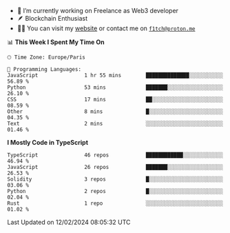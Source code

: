 - 🔭 I’m currently working on Freelance as Web3 developer
- 🪶 Blockchain Enthusiast
- 👨‍💻 You can visit my [website](https://f1tch.xyz) or contact me on [`f1tch@proton.me`](mailto:f1tch@proton.me)

<!--START_SECTION:waka-->
📊 **This Week I Spent My Time On** 

```text
🕑︎ Time Zone: Europe/Paris

💬 Programming Languages: 
JavaScript               1 hr 55 mins        ██████████████░░░░░░░░░░░   56.89 % 
Python                   53 mins             ███████░░░░░░░░░░░░░░░░░░   26.10 % 
CSS                      17 mins             ██░░░░░░░░░░░░░░░░░░░░░░░   08.59 % 
Other                    8 mins              █░░░░░░░░░░░░░░░░░░░░░░░░   04.35 % 
Text                     2 mins              ░░░░░░░░░░░░░░░░░░░░░░░░░   01.46 % 
```

**I Mostly Code in TypeScript** 

```text
TypeScript               46 repos            ████████████░░░░░░░░░░░░░   46.94 % 
JavaScript               26 repos            ███████░░░░░░░░░░░░░░░░░░   26.53 % 
Solidity                 3 repos             █░░░░░░░░░░░░░░░░░░░░░░░░   03.06 % 
Python                   2 repos             █░░░░░░░░░░░░░░░░░░░░░░░░   02.04 % 
Rust                     1 repo              ░░░░░░░░░░░░░░░░░░░░░░░░░   01.02 % 
```




 Last Updated on 12/02/2024 08:05:32 UTC
<!--END_SECTION:waka-->
